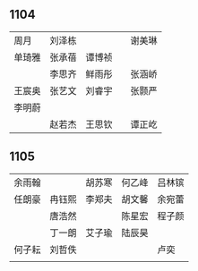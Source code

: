 ## 1104
|     |     |     |     |     |
| --- | --- | --- | --- | --- |
| 周月 | 刘泽栋 |  |  | 谢美琳 |
| 单琦雅 | 张承蓓 | 谭博祯 |  |  |
|  | 李思齐 | 鲜雨彤 |  | 张涵峤 |
| 王宸奥 | 张艺文 | 刘睿宇 |  | 张颢严 |
| 李明蔚 |  |  |  |  |
|  | 赵若杰 | 王思钦 |  | 谭正屹 |

## 1105
|     |     |     |     |     |
| --- | --- | --- | --- | --- |
| 余雨翰 |  | 胡苏寒 | 何乙峰 | 吕林镔 |
| 任朗豪 | 冉钰熙 | 李郑夫 | 胡文馨 | 余宛蕾 |
|  | 唐浩然 |  | 陈星宏 | 程子颜 |
|  | 丁一朗 | 艾子瑜 | 陆辰昊 |  |
| 何子耘 | 刘哲佚 |  |  | 卢奕 |
|  |  |  |  |  |

